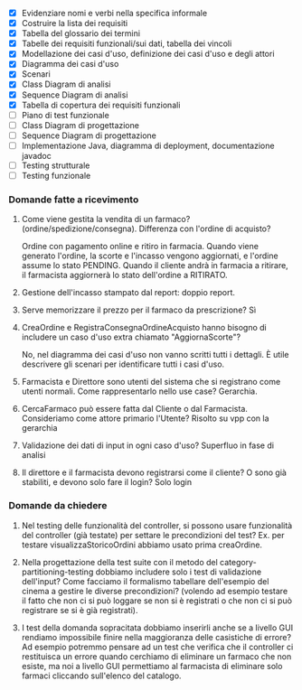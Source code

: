- [x] Evidenziare nomi e verbi nella specifica informale
- [x] Costruire la lista dei requisiti
- [x] Tabella del glossario dei termini
- [x] Tabelle dei requisiti funzionali/sui dati, tabella dei vincoli
- [x] Modellazione dei casi d'uso, definizione dei casi d'uso e degli attori
- [x] Diagramma dei casi d'uso
- [x] Scenari
- [x] Class Diagram di analisi
- [x] Sequence Diagram di analisi
- [x] Tabella di copertura dei requisiti funzionali
- [ ] Piano di test funzionale
- [ ] Class Diagram di progettazione
- [ ] Sequence Diagram di progettazione
- [ ] Implementazione Java, diagramma di deployment, documentazione javadoc
- [ ] Testing strutturale
- [ ] Testing funzionale

### Domande fatte a ricevimento
1. Come viene gestita la vendita di un farmaco? (ordine/spedizione/consegna). Differenza con l'ordine di acquisto?

	Ordine con pagamento online e ritiro in farmacia.
	Quando viene generato l'ordine, la scorte e l'incasso vengono aggiornati, e l'ordine assume lo stato PENDING.
	Quando il cliente andrà in farmacia a ritirare, il farmacista aggiornerà lo stato dell'ordine a RITIRATO.

1. Gestione dell'incasso stampato dal report: doppio report.

1. Serve memorizzare il prezzo per il farmaco da prescrizione? Sì

1. CreaOrdine e RegistraConsegnaOrdineAcquisto hanno bisogno di includere un caso d'uso extra chiamato "AggiornaScorte"?

	No, nel diagramma dei casi d'uso non vanno scritti tutti i dettagli. È utile descrivere gli scenari per identificare tutti i casi d'uso.

1. Farmacista e Direttore sono utenti del sistema che si registrano come utenti normali. Come rappresentarlo nello use case?
	Gerarchia.

1. CercaFarmaco può essere fatta dal Cliente o dal Farmacista. Consideriamo come attore primario l'Utente? Risolto su vpp con la gerarchia

1. Validazione dei dati di input in ogni caso d'uso? Superfluo in fase di analisi

1. Il direttore e il farmacista devono registrarsi come il cliente? O sono già stabiliti, e devono solo fare il login? Solo login

### Domande da chiedere

1. Nel testing delle funzionalità del controller, si possono usare funzionalità del controller (già testate) per settare le precondizioni del test? Ex. per testare visualizzaStoricoOrdini abbiamo usato prima creaOrdine.

1. Nella progettazione della test suite con il metodo del category-partitioning-testing dobbiamo includere solo i test di validazione dell'input? Come facciamo il formalismo tabellare dell'esempio del cinema a gestire le diverse precondizioni? (volendo ad esempio testare il fatto che non ci si può loggare se non si è registrati o che non ci si può registrare se si è già registrati).

1. I test della domanda sopracitata dobbiamo inserirli anche se a livello GUI rendiamo impossibile finire nella maggioranza delle casistiche di errore? Ad esempio potremmo pensare ad un test che verifica che il controller ci restituisca un errore quando cerchiamo di eliminare un farmaco che non esiste, ma noi a livello GUI permettiamo al farmacista di eliminare solo farmaci cliccando sull'elenco del catalogo.
